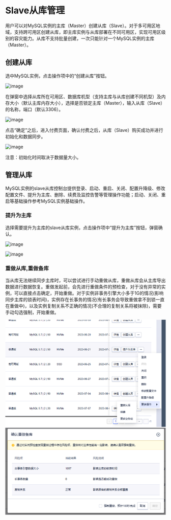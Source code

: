 

# Slave从库管理

用户可以对MySQL实例的主库（Master）创建从库（Slave）。对于多可用区地域，支持跨可用区创建从库，即主库实例与从库部署在不同可用区，实现可用区级别的容灾能力。从库不支持批量创建，一次只能针对一个MySQL实例的主库（Master）。

## 创建从库

选中MySQL实例，点击操作项中的“创建从库”按钮。

![image](/images/从库00.png)

在弹窗中选择从库所在可用区、数据库机型（支持主库与从库创建不同机型）及内存大小（默认主库内存大小），选择是否锁定主库（Master），输入从库（Slave）的名称，端口（默认3306）。

![image](/images/从库001.png)

点击“确定”之后，进入付费页面，确认付费之后，从库（Slave）购买成功并进行初始化和数据同步。

![image](/images/从库02.png)

注意：初始化时间取决于数据量大小。

## 管理从库

MySQL实例的slave从库控制台提供登录、启动、重启、关闭、配置升降级、修改配置文件、提升为主库、删除、续费及监控告警等管理操作功能；启动、关闭、重启等基础操作参考MySQL实例基础操作。

### 提升为主库

选择需要提升为主库的slave从库实例，点击操作项中“提升为主库”按钮，弹窗确认。

![image](/images/从库002.png)

![image](/images/从库003.png)


### 重做从库,重做备库

当从库无法继续同步主库时，可以尝试进行手动重做从库，重做从库会从主库导出数据进行数据恢复。重做发起前，会先进行重做条件的预检查，对于没有异常的实例，可以直接点击确定，开始重做。对于实例非事务引擎大小多于1G的情况(影响同步主库的锁表时间)，实例存在长事务的情况(有长事务会导致重做拿不到锁一直在重做中)，以及实例复制关系不正确的情况(不合理的复制关系将被抹除)，需要手动勾选强制，开始重做。

![image](/images/RemakeReadonly.png)
![image](/images/ForceRemake.png)


